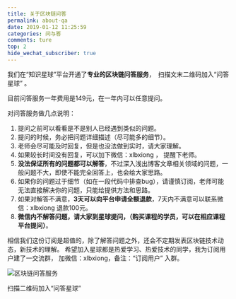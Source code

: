 ```yaml
---
title: 关于区块链问答
permalink: about-qa
date: 2019-01-12 11:25:59
categories: 问与答
comments: ture
top: 2
hide_wechat_subscriber: true
---
```



我们在“知识星球”平台开通了**专业的区块链问答服务**，　扫描文末二维码加入“问答星球” 。

<!-- more -->

目前问答服务一年费用是149元，在一年内可以任意提问。

对问答服务做几点说明：

1. 提问之前可以看看是不是别人已经遇到类似的问题。
2. 提问的时候，务必把问题详细描述（尽可能多的细节）。
3. 老师会尽可能及时回复，但是也没法做到实时，请大家理解。
4. 如果较长时间没有回复，可以加下微信：xlbxiong ， 提醒下老师。
5. **没法保证所有的问题都可以解答**，不过深入浅出博客文章相关领域的问题，一般问题不大，即使不能完全回答上，也会给大家思路。
6. 如果你的问题过于细节（如在一段代码中排查bug），请谨慎订阅，老师可能无法直接解决你的问题，只能给提供方法和思路。
7. 如果对解答不满意，**3天可以向平台申请全额退款**，7天内不满意可以联系微信：xlbxiong 退款100元。
8. **微信内不解答问题，请大家到星球提问，（购买课程的学员，可以在相应课程平台提问）**。

相信我们这份订阅是超值的，除了解答问题之外，还会不定期发表区块链技术动态，新技术的理解。
希望加入星球都是热爱学习、热爱技术的同学，我为订阅用户建了一交流群， 加微信：xlbxiong，备注：“订阅用户” 入群。

![区块链问答服务](https://img.learnblockchain.cn/2019/05/15587097728852.jpg)
<p class="image-caption">扫描二维码加入“问答星球”</p>

